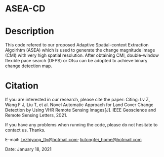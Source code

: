 # ASEA-CD

# Description
This code refered to our proposed Adaptive Spatial-context Extraction Algoirhtm (ASEA)  which is used to generate the change magnitude image (CMI) with very high spatial resolution.
After obtaining CMI, double-window flexible pace search (DFPS) or Otsu can be adopted to achieve binary change detection map.

# Citation
If you are interested in our research, please cite the paper:
Citing: Lv Z, Wang F J, Liu T, et al. Novel Automatic Approach for Land Cover Change Detection by Using VHR Remote Sensing Images[J]. IEEE Geoscience and Remote Sensing Letters, 2021.

If you have any problems when running the code, please do not hesitate to contact us. Thanks.

E-mail: Lvzhiyong_fly@hotmail.com; liutongfei_home@hotmail.com

Date: January 18, 2021

